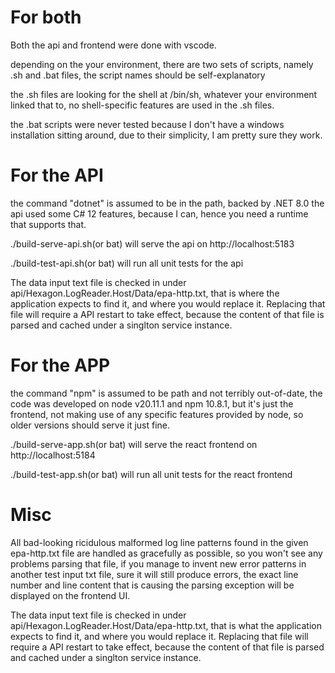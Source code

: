 # For both

Both the api and frontend were done with vscode.

depending on the your environment, there are two sets of scripts, namely .sh and .bat files, the script names should be self-explanatory

the .sh files are looking for the shell at /bin/sh, whatever your environment linked that to, no shell-specific features are used in the .sh files.

the .bat scripts were never tested because I don't have a windows installation sitting around, due to their simplicity, I am pretty sure they work.

# For the API

the command "dotnet" is assumed to be in the path, backed by .NET 8.0
the api used some C# 12 features, because I can, hence you need a runtime that supports that.

./build-serve-api.sh(or bat) will serve the api on http://localhost:5183

./build-test-api.sh(or bat) will run all unit tests for the api

The data input text file is checked in under api/Hexagon.LogReader.Host/Data/epa-http.txt, that is where the application expects to
find it, and where you would replace it. Replacing that file will require a API restart to take effect, because the content of
that file is parsed and cached under a singlton service instance.

# For the APP

the command "npm" is assumed to be path and not terribly out-of-date, the code was developed on node v20.11.1 and npm 10.8.1, but it's just the frontend, not making use of any specific features provided by node, so older versions should serve it just fine.

./build-serve-app.sh(or bat) will serve the react frontend on http://localhost:5184

./build-test-app.sh(or bat) will run all unit tests for the react frontend

# Misc

All bad-looking ricidulous malformed log line patterns found in the given epa-http.txt file are handled as gracefully as possible,
so you won't see any problems parsing that file, if you manage to invent new error patterns in another test input txt file, sure it
will still produce errors, the exact line number and line content that is causing the parsing exception will be displayed on the
frontend UI.

The data input text file is checked in under api/Hexagon.LogReader.Host/Data/epa-http.txt, that is what the application expects to
find it, and where you would replace it. Replacing that file will require a API restart to take effect, because the content of
that file is parsed and cached under a singlton service instance.
